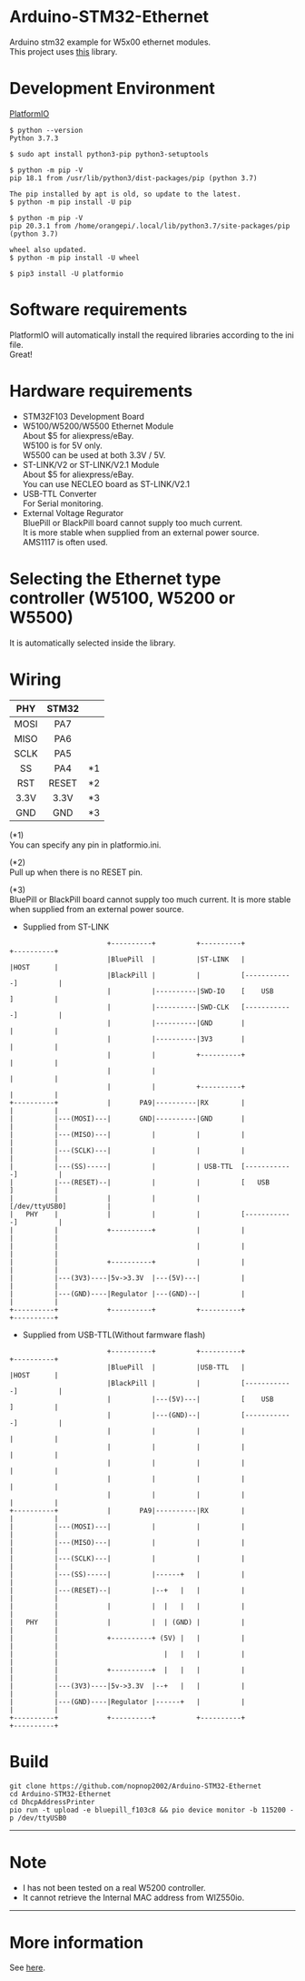 # Arduino-STM32-Ethernet
Arduino stm32 example for W5x00 ethernet modules.   
This project uses [this](https://github.com/arduino-libraries/Ethernet) library.

# Development Environment
[PlatformIO](https://github.com/platformio/platformio-core)
```
$ python --version
Python 3.7.3

$ sudo apt install python3-pip python3-setuptools

$ python -m pip -V
pip 18.1 from /usr/lib/python3/dist-packages/pip (python 3.7)

The pip installed by apt is old, so update to the latest.
$ python -m pip install -U pip

$ python -m pip -V
pip 20.3.1 from /home/orangepi/.local/lib/python3.7/site-packages/pip (python 3.7)

wheel also updated.
$ python -m pip install -U wheel

$ pip3 install -U platformio
```

# Software requirements
PlatformIO will automatically install the required libraries according to the ini file.   
Great!   

# Hardware requirements
- STM32F103 Development Board   
- W5100/W5200/W5500 Ethernet Module   
 About $5 for aliexpress/eBay.   
 W5100 is for 5V only.   
 W5500 can be used at both 3.3V / 5V.   
- ST-LINK/V2 or ST-LINK/V2.1 Module   
 About $5 for aliexpress/eBay.   
 You can use NECLEO board as ST-LINK/V2.1   
- USB-TTL Converter   
 For Serial monitoring.   
- External Voltage Regurator   
 BluePill or BlackPill board cannot supply too much current.   
 It is more stable when supplied from an external power source.   
 AMS1117 is often used.   
 
# Selecting the Ethernet type controller (W5100, W5200 or W5500)
It is automatically selected inside the library.

# Wiring

|PHY|STM32||
|:-:|:-:|:-:|
|MOSI|PA7||
|MISO|PA6||
|SCLK|PA5||
|SS|PA4|*1|
|RST|RESET|*2|
|3.3V|3.3V|*3|
|GND|GND|*3|

(*1)  
You can specify any pin in platformio.ini.

(*2)  
Pull up when there is no RESET pin.

(*3)  
BluePill or BlackPill board cannot supply too much current.
It is more stable when supplied from an external power source.

- Supplied from ST-LINK
```
                        +----------+          +----------+            +----------+
                        |BluePill  |          |ST-LINK   |            |HOST      |
                        |BlackPill |          |          [------------]          |
                        |          |----------|SWD-IO    [    USB     ]          |
                        |          |----------|SWD-CLK   [------------]          |
                        |          |----------|GND       |            |          |
                        |          |----------|3V3       |            |          |
                        |          |          +----------+            |          |
                        |          |                                  |          |
                        |          |          +----------+            |          |
+----------+            |       PA9|----------|RX        |            |          |
|          |---(MOSI)---|       GND|----------|GND       |            |          |
|          |---(MISO)---|          |          |          |            |          |
|          |---(SCLK)---|          |          |          |            |          |
|          |---(SS)-----|          |          | USB-TTL  [------------]          |
|          |---(RESET)--|          |          |          [   USB      ]          |
|          |            |          |          |          [/dev/ttyUSB0]          |
|   PHY    |            |          |          |          [------------]          |
|          |            +----------+          |          |            |          |
|          |                                  |          |            |          |
|          |            +----------+          |          |            |          |
|          |---(3V3)----|5v->3.3V  |---(5V)---|          |            |          |
|          |---(GND)----|Regulator |---(GND)--|          |            |          |
+----------+            +----------+          +----------+            +----------+
```

- Supplied from USB-TTL(Without farmware flash)
```
                        +----------+          +----------+            +----------+
                        |BluePill  |          |USB-TTL   |            |HOST      |
                        |BlackPill |          |          [------------]          |
                        |          |---(5V)---|          [    USB     ]          |
                        |          |---(GND)--|          [------------]          |
                        |          |          |          |            |          |
                        |          |          |          |            |          |
                        |          |          |          |            |          |
                        |          |          |          |            |          |
                        |          |          |          |            |          |
+----------+            |       PA9|----------|RX        |            |          |
|          |---(MOSI)---|          |          |          |            |          |
|          |---(MISO)---|          |          |          |            |          |
|          |---(SCLK)---|          |          |          |            |          |
|          |---(SS)-----|          |------+   |          |            |          |
|          |---(RESET)--|          |--+   |   |          |            |          |
|          |            |          |  |   |   |          |            |          |
|   PHY    |            |          |  | (GND) |          |            |          |
|          |            +----------+ (5V) |   |          |            |          |
|          |                          |   |   |          |            |          |
|          |            +----------+  |   |   |          |            |          |
|          |---(3V3)----|5v->3.3V  |--+   |   |          |            |          |
|          |---(GND)----|Regulator |------+   |          |            |          |
+----------+            +----------+          +----------+            +----------+
```


# Build
```
git clone https://github.com/nopnop2002/Arduino-STM32-Ethernet
cd Arduino-STM32-Ethernet
cd DhcpAddressPrinter
pio run -t upload -e bluepill_f103c8 && pio device monitor -b 115200 -p /dev/ttyUSB0
```

---

# Note
- I has not been tested on a real W5200 controller.   
- It cannot retrieve the Internal MAC address from WIZ550io.   

---

# More information
See [here](https://www.arduino.cc/en/Reference/Ethernet).

